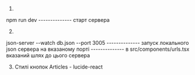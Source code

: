 1.
npm run dev
-------------- старт сервера

2.
json-server --watch db.json --port 3005
-------------- запуск локального json сервера на вказаному порті
-------------- в src/components/urls.tsx вказаний шлях до цього сервера


3. Стилі кнопок Articles - lucide-react

